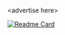 \<advertise here\>

[![Readme Card](https://github-readme-stats.vercel.app/api/pin/?username=rabuchaim&repo=fastratelimiter)](https://github.com/rabuchaim/fastratelimiter)
